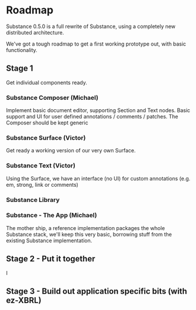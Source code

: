 # Roadmap

Substance 0.5.0 is a full rewrite of Substance, using a completely new distributed architecture.

We've got a tough roadmap to get a first working prototype out, with basic functionality.


## Stage 1

Get individual components ready.

### Substance Composer (Michael)

Implement basic document editor, supporting Section and Text nodes. Basic support and UI for user defined annotations / comments / patches. The Composer should be kept generic

### Substance Surface (Victor)

Get ready a working version of our very own Surface.

### Substance Text (Victor)

Using the Surface, we have an interface (no UI) for custom annotations (e.g. em, strong, link or comments)

### Substance Library



### Substance - The App (Michael)

The mother ship, a reference implementation packages the whole Substance stack, we'll keep this very basic, borrowing stuff from the existing Substance implementation.


## Stage 2 - Put it together

I


## Stage 3 - Build out application specific bits (with ez-XBRL)